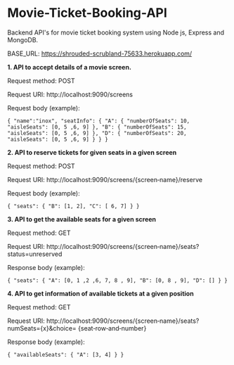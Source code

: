 # Movie-Ticket-Booking-API

Backend API's for movie ticket booking system using Node js, Express and MongoDB.

BASE_URL: https://shrouded-scrubland-75633.herokuapp.com/

**1. API to accept details of a movie screen.**

Request method: POST

Request URI: http://localhost:9090/screens

Request body (example):

`{ "name":"inox", "seatInfo": { "A": { "numberOfSeats": 10, "aisleSeats": [0, 5 ,6, 9] }, "B": { "numberOfSeats": 15, "aisleSeats": [0, 5 ,6, 9] }, "D": { "numberOfSeats": 20, "aisleSeats": [0, 5 ,6, 9] } } }`


**2. API to reserve tickets for given seats in a given screen**

Request method: POST

Request URI: http://localhost:9090/screens/{screen‑name}/reserve

Request body (example):

`{ "seats": { "B": [1, 2], "C": [ 6, 7] } }`


**3. API to get the available seats for a given screen**

Request method: GET

Request URI: http://localhost:9090/screens/{screen‑name}/seats?status=unreserved

Response body (example):

`{ "seats": { "A": [0, 1 ,2 ,6, 7, 8 , 9], "B": [0, 8 , 9], "D": [] } }`


**4. API to get information of available tickets at a given position**

Request method: GET

Request URI: http://localhost:9090/screens/{screen‑name}/seats?numSeats={x}&choice= {seat‑row‑and‑number}

Response body (example):

`{ "availableSeats": { "A": [3, 4] } }`
